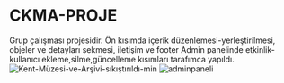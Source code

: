 # CKMA-PROJE
Grup çalışması projesidir. Ön kısımda içerik düzenlemesi-yerleştirilmesi, objeler ve detayları sekmesi, iletişim ve footer 
Admin panelinde etkinlik-kullanıcı ekleme,silme,güncelleme kısımları tarafımca yapıldı.
![Kent-Müzesi-ve-Arşivi-sıkıştırıldı-min](https://github.com/Mellasll/CKMA-PROJE/assets/118398200/b624cb5f-16b1-478b-bf0a-80ee09dd2324)
![adminpaneli](https://github.com/Mellasll/CKMA-PROJE/assets/118398200/4defa1f9-28d2-48a5-8a5f-5235c5f2f8f9)
